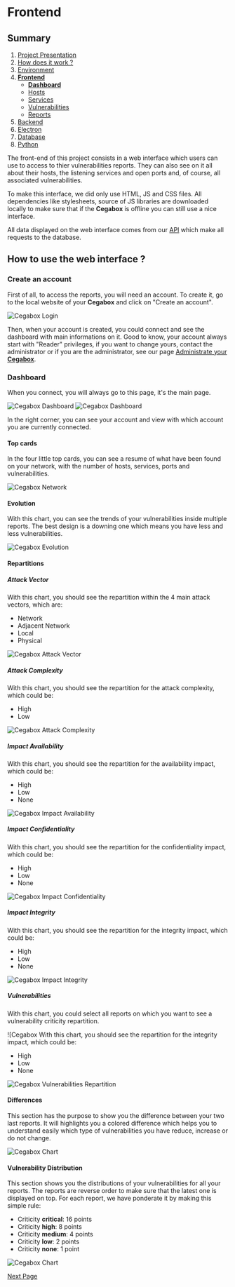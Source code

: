# Frontend

## Summary

1. [Project Presentation](project.html)
2. [How does it work ?](working.html)
3. [Environment](env.html)
4. [**Frontend**](front.html)
   * [**Dashboard**](front.html)
   * [Hosts](hosts.html)
   * [Services](services.html)
   * [Vulnerabilities](vulnerabilities.html)
   * [Reports](reports.html)
5. [Backend](back.html)
6. [Electron](electron.html)
7. [Database](database.html)
8. [Python](python.html)

The front-end of this project consists in a web interface which users can use to access to thier vulnerabilities reports. They can also see on it all about their hosts, the listening services and open ports and, of course, all associated vulnerabilities.

To make this interface, we did only use HTML, JS and CSS files. All dependencies like stylesheets, source of JS libraries are downloaded locally to make sure that if the **Cegabox** is offline you can still use a nice interface.

All data displayed on the web interface comes from our [API](back.html) which make all requests to the database.

## How to use the web interface ?

### Create an account

First of all, to access the reports, you will need an account. To create it, go to the local website of your **Cegabox** and click on "Create an account".

![Cegabox Login](https://cebago.github.io/Cegabox/img/cegabox-login.png)

Then, when your account is created, you could connect and see the dashboard with main informations on it. Good to know, your account always start with "Reader" privileges, if you want to change yours, contact the administrator or if you are the administrator, see our page [Administrate your **Cegabox**](admin.html).

### Dashboard

When you connect, you will always go to this page, it's the main page.

![Cegabox Dashboard](https://cebago.github.io/Cegabox/img/cegabox-dashboard-1.png)
![Cegabox Dashboard](https://cebago.github.io/Cegabox/img/cegabox-dashboard-2.png)

In the right corner, you can see your account and view with which account you are currently connected.

#### Top cards

In the four little top cards, you can see a resume of what have been found on your network, with the number of hosts, services, ports and vulnerabilities.

![Cegabox Network](https://cebago.github.io/Cegabox/img/cegabox-network.png)

#### Evolution

With this chart, you can see the trends of your vulnerabilities inside multiple reports. The best design is a downing one which means you have less and less vulnerabilities.

![Cegabox Evolution](https://cebago.github.io/Cegabox/img/cegabox-evolution.png)

#### Repartitions

##### Attack Vector

With this chart, you should see the repartition within the 4 main attack vectors, which are:

* Network
* Adjacent Network
* Local
* Physical

![Cegabox Attack Vector](https://cebago.github.io/Cegabox/img/cegabox-attack-vector.png)

##### Attack Complexity

With this chart, you should see the repartition for the attack complexity, which could be:

* High
* Low

![Cegabox Attack Complexity](https://cebago.github.io/Cegabox/img/cegabox-attack-complexity.png)

##### Impact Availability

With this chart, you should see the repartition for the availability impact, which could be:

* High
* Low
* None

![Cegabox Impact Availability](https://cebago.github.io/Cegabox/img/cegabox-impact-availability.png)

##### Impact Confidentiality

With this chart, you should see the repartition for the confidentiality impact, which could be:

* High
* Low
* None

![Cegabox Impact Confidentiality](https://cebago.github.io/Cegabox/img/cegabox-impact-confidentiality.png)

##### Impact Integrity

With this chart, you should see the repartition for the integrity impact, which could be:

* High
* Low
* None

![Cegabox Impact Integrity](https://cebago.github.io/Cegabox/img/cegabox-impact-integrity.png)

##### Vulnerabilities

With this chart, you could select all reports on which you want to see a vulnerability criticity repartition.

![Cegabox With this chart, you should see the repartition for the integrity impact, which could be:

* High
* Low
* None

![Cegabox Vulnerabilities Repartition](https://cebago.github.io/Cegabox/img/cegabox-vulnerabilities-repartition.png)

#### Differences

This section has the purpose to show you the difference between your two last reports. It will highlights you a colored difference which helps you to understand easily which type of vulnerabilities you have reduce, increase or do not change.

![Cegabox Chart](https://cebago.github.io/Cegabox/img/cegabox-differences.png)

#### Vulnerability Distribution

This section shows you the distributions of your vulnerabilities for all your reports. The reports are reverse order to make sure that the latest one is displayed on top. For each report, we have ponderate it by making this simple rule:

* Criticity **critical**: 16 points
* Criticity **high**: 8 points
* Criticity **medium**: 4 points
* Criticity **low**: 2 points
* Criticity **none**: 1 point

![Cegabox Chart](https://cebago.github.io/Cegabox/img/cegabox-distribution.png)

[Next Page](hosts.html)
